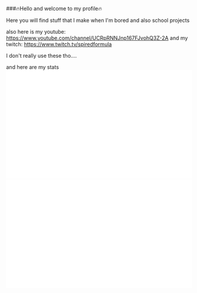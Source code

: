 ###🔥Hello and welcome to my profile🔥

Here you will find stuff that I make when I'm bored and also school projects

also here is my youtube: https://www.youtube.com/channel/UCRpRNNJnp167FJvohQ3Z-2A
and my twitch: https://www.twitch.tv/spiredformula

I don't really use these tho....

and here are my stats
![](https://raw.githubusercontent.com/SpiredFormula/github-stats/master/generated/languages.svg#gh-dark-mode-only)
![](https://raw.githubusercontent.com/SpiredFormula/github-stats/master/generated/overview.svg#gh-dark-mode-only)

